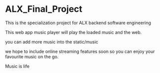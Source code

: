 # ALX_Final_Project
This is the specialization project for ALX backend software engineering

This web app music player will play the loaded music and the web.

you can add more music into the static/music

we hope to include online streaming features soon so you can enjoy your favourite music on the go.

Music is life 
